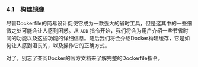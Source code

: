 ### 4.1　构建镜像

尽管Dockerfile的简易设计促使它成为一款强大的省时工具，但是这其中的一些细微之处可能会让人感到困惑。从 `ADD` 指令开始，我们将会为用户介绍一些节省时间的功能以及这些功能的详细信息。随后我们将会介绍Docker构建缓存，它是如何让人感到沮丧的，以及操作它的正确方式。

对了，别忘了查阅Docker的官方文档来了解完整的Dockerfile指令。

